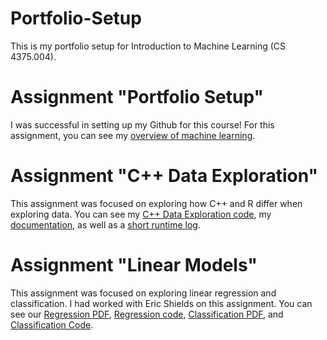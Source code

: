 # Portfolio-Setup
This is my portfolio setup for Introduction to Machine Learning (CS 4375.004). 

# Assignment "Portfolio Setup"
I was successful in setting up my Github for this course! For this assignment, you can see my [overview of machine learning](https://msabigailscs4375.github.io/Portfolio-Setup/overview_of_machine_learning.pdf).

# Assignment "C++ Data Exploration"
This assignment was focused on exploring how C++ and R differ when exploring data. You can see my [C++ Data Exploration code](https://github.com/MsAbigailSCS4375/Portfolio-Setup/blob/f452ceaa9b6fe1d25aa338be793007fa54adfd80/CS4375_DataExploration.cpp), my [documentation](https://github.com/MsAbigailSCS4375/Portfolio-Setup/blob/f452ceaa9b6fe1d25aa338be793007fa54adfd80/C++_Data_Exploration.pdf), as well as a [short runtime log](https://github.com/MsAbigailSCS4375/Portfolio-Setup/blob/c031e661533010a954c887902e843012bf64fb8b/log_C++_Data_Exploration.txt).

# Assignment "Linear Models"
This assignment was focused on exploring linear regression and classification. I had worked with Eric Shields on this assignment. You can see our [Regression PDF](https://github.com/MsAbigailSCS4375/Portfolio-Setup/blob/f452ceaa9b6fe1d25aa338be793007fa54adfd80/C++_Data_Exploration.pdf), [Regression code](https://github.com/MsAbigailSCS4375/Portfolio-Setup/blob/a7e0a65cd7a54bd3c7bb7fe15aaf38f72ad508bf/Linear%20Models/Regression.Rmd), [Classification PDF](https://github.com/MsAbigailSCS4375/Portfolio-Setup/blob/97f84100a05afc1c66a5a4b9288c8c7aa6e64779/Linear%20Models/Classification.pdf), and [Classification Code](https://github.com/MsAbigailSCS4375/Portfolio-Setup/blob/a7e0a65cd7a54bd3c7bb7fe15aaf38f72ad508bf/Linear%20Models/Classification.Rmd).
